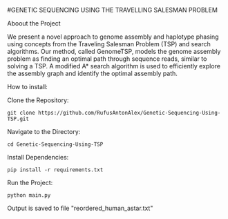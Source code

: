 #GENETIC SEQUENCING USING THE TRAVELLING SALESMAN PROBLEM

Aboout the Project

We present a novel approach to genome assembly and haplotype phasing using concepts from the Traveling Salesman Problem (TSP) and search
algorithms. Our method, called GenomeTSP, models the genome assembly problem as finding an optimal path through sequence reads, similar
to solving a TSP. A modified A* search algorithm is used to efficiently explore the assembly
graph and identify the optimal assembly path.

How to install:

Clone the Repository:
```
git clone https://github.com/RufusAntonAlex/Genetic-Sequencing-Using-TSP.git
```
Navigate to the Directory:
```
cd Genetic-Sequencing-Using-TSP
```
Install Dependencies:
```
pip install -r requirements.txt
```
Run the Project:
```
python main.py
```

Output is saved to file "reordered_human_astar.txt"
